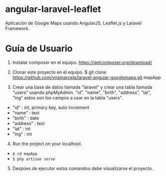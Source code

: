 # angular-laravel-leaflet
Aplicación de Google Maps usando AngularJS, Leaflet.js y Laravel Framework.

# Guía de Usuario
1. Instalar composer en el equipo.
    https://getcomposer.org/download/

2. Clonar este proyecto en el equipo.
$ git clone https://github.com/yiramarcela/laravel-angular-googlemaps.git mapApp


3. Crear una base de datos llamada "laravel" y crear una tabla llamada "users" usando phpMyAdmin.
"id", "name", "birth", "address", "lat", "lng" estos son los campos a usar en la tabla "users".

* "id" : int, primary key, auto increment
* "name" : text
* "birth" : date
* "address" : text
* "lat" : int
* "lng" : int
4. Run the project on your localhost.
* ```$ cd mapApp```
* ```$ php artisan serve```

5. Despúes de ejecutar estos comandos debe visualizarse el proyecto.
